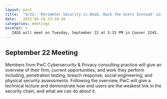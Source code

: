 ```yaml
---
layout: post
title:  "9/22: 'Perimeter Security is Dead, Hack the Users Instead' with PwC Cybersecurity & Privacy"
date:   2015-09-18 23:10:10
categories: meetings
excerpt: >
   IASG will meet on Tuesday, September 22 at 5:15 PM in Coover 2245.  Representatives from PricewaterhouseCoopers Cybersecurity and Privacy will be presenting on 'Perimeter Security is Dead, Hack the Users Instead'"
---
```

September 22 Meeting
-------------------------
Members from PwC Cybersecurity & Privacy consulting practice will give an overview of their firm, current opportunities, and work they perform including, penetration testing, breach response, social engineering, and physical security assessments. Following the overview, PwC will give a technical lecture and demonstrate how end users are the weakest link in the security chain, and what we can do about it.
